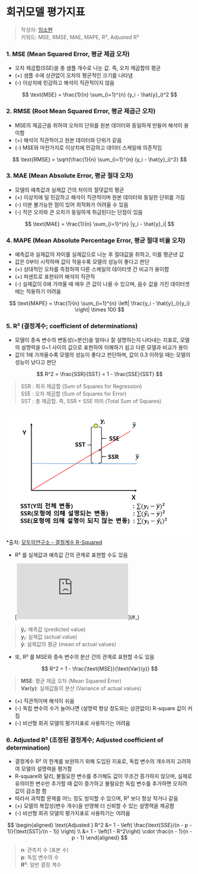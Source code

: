 # 회귀모델 평가지표
> 작성자: [임소현](https://github.com/sohyunwriter)   
> 키워드: MSE, RMSE, MAE, MAPE, R², Adjusted R²

### 1. **MSE (Mean Squared Error, 평균 제곱 오차)**
- 오차 제곱합(SSE)을 총 샘플 개수로 나눈 값. 즉, 오차 제곱합의 평균
- (+) 샘플 수에 상관없이 오차의 평균적인 크기를 나타냄
- (-) 이상치에 민감하고 해석이 직관적이지 않음

$$
\text{MSE} = \frac{1}{n} \sum_{i=1}^{n} (y_i - \hat{y}_i)^2
$$

### 2. **RMSE (Root Mean Squared Error, 평균 제곱근 오차)**
- MSE의 제곱근을 취하여 오차의 단위를 원본 데이터와 동일하게 만들어 해석이 용이함
- (+) 해석이 직관적이고 원본 데이터와 단위가 같음
- (-) MSE와 마찬가지로 이상치에 민감하고 데이터 스케일에 의존적임

$$
\text{RMSE} = \sqrt{\frac{1}{n} \sum_{i=1}^{n} (y_i - \hat{y}_i)^2}
$$

### 3. **MAE (Mean Absolute Error, 평균 절대 오차)**
- 모델의 예측값과 실제값 간의 차이의 절댓값의 평균
- (+) 이상치에 덜 민감하고 해석이 직관적이며 원본 데이터와 동일한 단위를 가짐
- (-) 미분 불가능한 점이 있어 최적화가 어려울 수 있음
- (-) 작은 오차와 큰 오차가 동일하게 취급된다는 단점이 있음

$$
\text{MAE} = \frac{1}{n} \sum_{i=1}^{n} |y_i - \hat{y}_i|
$$

### 4. **MAPE (Mean Absolute Percentage Error, 평균 절대 비율 오차)**
- 예측값과 실제값의 차이를 실제값으로 나눈 후 절대값을 취하고, 이를 평균낸 값
- 값은 0부터 시작하며 값이 작을수록 모델의 성능이 좋다고 판단
- (+) 상대적인 오차를 측정하여 다른 스케일의 데이터셋 간 비교가 용이함
- (+) 퍼센트로 표현되어 해석이 직관적
- (-) 실제값이 0에 가까울 때 매우 큰 값이 나올 수 있으며, 음수 값을 가진 데이터셋에는 적용하기 어려움

$$
\text{MAPE} = \frac{1}{n} \sum_{i=1}^{n} \left| \frac{y_i - \hat{y}_i}{y_i} \right| \times 100
$$

### 5. **R² (결정계수; coefficient of determinations)**
- 모델이 종속 변수의 변동성(=분산)을 얼마나 잘 설명하는지 나타내는 지표로, 모델의 설명력을 0~1 사이의 값으로 표현하여 이해하기 쉽고 다른 모델과 비교가 용이
- 값이 1에 가까울수록 모델의 성능이 좋다고 판단하며, 값이 0.3 이하일 때는 모델의 성능이 낮다고 판단

$$
R^2 = \frac{SSR}{SST} = 1 - \frac{SSE}{SST}
$$

> SSR : 회귀 제곱합 (Sum of Squares for Regression)  
> SSE : 오차 제곱합 (Sum of Squares for Error)  
> SST : 총 제곱합. 즉, SSR + SSE 의미 (Total Sum of Squares)

![R-square 그림](../assets/R-square%20그림.png)
*출처: [모두의연구소 - 결정계수 R-Squared](https://modulabs.co.kr/blog/r-squared/)     

- R² 를 실제값과 예측값 간의 관계로 표현할 수도 있음

    [![\\ R^2 = 1 - \frac{\sum_{i=1}^{n} (y_i - \hat{y}_i)^2}{\sum_{i=1}^{n} (y_i - \bar{y})^2}](https://latex.codecogs.com/svg.latex?%5C%5C%20R%5E2%20%3D%201%20-%20%5Cfrac%7B%5Csum_%7Bi%3D1%7D%5E%7Bn%7D%20(y_i%20-%20%5Chat%7By%7D_i)%5E2%7D%7B%5Csum_%7Bi%3D1%7D%5E%7Bn%7D%20(y_i%20-%20%5Cbar%7By%7D)%5E2%7D)](#_)

> **ŷᵢ**: 예측값 (predicted value)  
> **yᵢ**: 실제값 (actual value)  
> **ȳ**: 실제값의 평균 (mean of actual values)

- 또, R² 를 MSE와 종속 변수의 분산 간의 관계로 표현할 수도 있음

$$
R^2 = 1 - \frac{\text{MSE}}{\text{Var}(y)}
$$

> **MSE**: 평균 제곱 오차 (Mean Squared Error)  
> **Var(y)**: 실제값들의 분산 (Variance of actual values)

- (+) 직관적이며 해석이 쉬움
- (-) 독립 변수의 수가 늘어나면 (설명력 향상 정도와는 상관없이) R-square 값이 커짐
- (-) 비선형 회귀 모델의 평가지표로 사용하기는 어려움

### 6. **Adjusted R² (조정된 결정계수; Adjusted coefficient of determination)**
- 결정계수 R² 의 한계를 보완하기 위해 도입된 지표로, 독립 변수의 개수까지 고려하여 모델의 설명력을 평가함
- R-square와 달리, 불필요한 변수를 추가해도 값이 무조건 증가하지 않으며, 실제로 유의미한 변수만 추가할 때 값이 증가하고 불필요한 독립 변수를 추가하면 오히려 값이 감소함
함
- 따라서 과적합 문제를 어느 정도 방지할 수 있으며, R² 보다 항상 작거나 같음
- (+) 모델의 복잡성(변수 개수)을 반영해 더 신뢰할 수 있는 설명력을 제공함
- (-) 비선형 회귀 모델의 평가지표로 사용하기는 어려움

$$
\begin{aligned}
\text{Adjusted } R^2 &= 1 - \left( \frac{\text{SSE}/(n - p - 1)}{\text{SST}/(n - 1)} \right) \\
&= 1 - \left(1 - R^2\right) \cdot \frac{n - 1}{n - p - 1}
\end{aligned}
$$

> **n**: 관측치 수 (표본 수)   
> **p**: 독립 변수의 수  
> **R²**: 일반 결정 계수  
